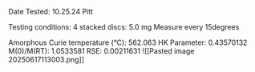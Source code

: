 Date Tested:  10.25.24 Pitt

Testing conditions:
4 stacked discs: 5.0 mg
Measure every 15degrees

Amorphous Curie temperature (°C): 562.063
HK Parameter:  0.43570132
M(0)/M(RT): 1.0533581
RSE: 0.00211631
![[Pasted image 20250617113003.png]]
